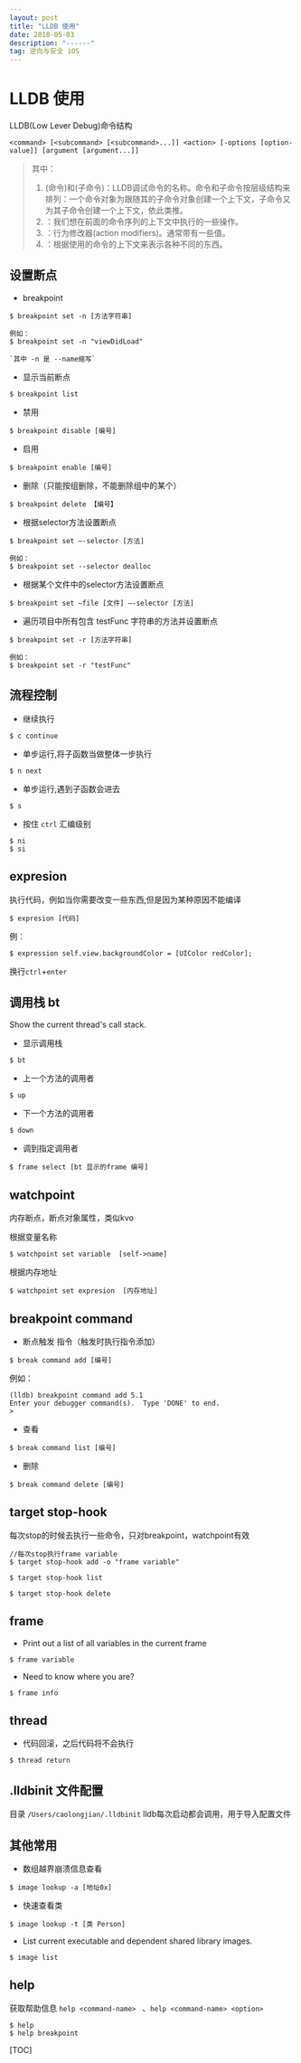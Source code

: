 ```yaml
---
layout: post
title: "LLDB 使用"
date: 2018-05-03 
description: "------"
tag: 逆向与安全 iOS
--- 
```


# LLDB 使用


LLDB(Low Lever Debug)命令结构

```
<command> [<subcommand> [<subcommand>...]] <action> [-options [option-value]] [argument [argument...]]
```

> 其中：
> 
> 1. <command>(命令)和<subcommand>(子命令)：LLDB调试命令的名称。命令和子命令按层级结构来排列：一个命令对象为跟随其的子命令对象创建一个上下文，子命令又为其子命令创建一个上下文，依此类推。
> 2. <action>：我们想在前面的命令序列的上下文中执行的一些操作。
> 3. <options>：行为修改器(action modifiers)。通常带有一些值。
> 4. <argument>：根据使用的命令的上下文来表示各种不同的东西。


## 设置断点

* breakpoint

```
$ breakpoint set -n [方法字符串]

例如：
$ breakpoint set -n "viewDidLoad"

`其中 -n 是 --name缩写`
```

* 显示当前断点

```
$ breakpoint list
```

* 禁用

```
$ breakpoint disable [编号]
```

* 启用

```
$ breakpoint enable [编号]
```

* 删除（只能按组删除，不能删除组中的某个）

```
$ breakpoint delete 【编号】
```



* 根据selector方法设置断点

```
$ breakpoint set —-selector [方法]

例如：
$ breakpoint set --selector dealloc
```

* 根据某个文件中的selector方法设置断点

```
$ breakpoint set —file [文件] —-selector [方法]
```

* 遍历项目中所有包含 testFunc 字符串的方法并设置断点

```
$ breakpoint set -r [方法字符串]

例如：
$ breakpoint set -r "testFunc"
```



## 流程控制


* 继续执行

```
$ c continue
```


* 单步运行,将子函数当做整体一步执行

```
$ n next
``` 

* 单步运行,遇到子函数会进去

```
$ s 
```

* 按住 `ctrl` 汇编级别 

```
$ ni
$ si
```


## expresion

执行代码，例如当你需要改变一些东西,但是因为某种原因不能编译

```
$ expresion [代码]
```
例：

```
$ expression self.view.backgroundColor = [UIColor redColor];
```

换行`ctrl`+`enter`





## 调用栈 bt
Show the current thread's call stack. 

* 显示调用栈


```
$ bt
```

* 上一个方法的调用者

```
$ up
```

* 下一个方法的调用者

```
$ down
```

* 调到指定调用者

```
$ frame select [bt 显示的frame 编号]
```



## watchpoint


内存断点，断点对象属性，类似kvo

根据变量名称

```
$ watchpoint set variable  [self->name]
```

根据内存地址

```
$ watchpoint set expresion  [内存地址]
```




## breakpoint command

* 断点触发 指令（触发时执行指令添加）

```
$ break command add [编号]
```
例如：

```
(lldb) breakpoint command add 5.1
Enter your debugger command(s).  Type 'DONE' to end.
> 
```

* 查看

```
$ break command list [编号]
```

* 删除

```
$ break command delete [编号]
```

## target stop-hook

每次stop的时候去执行一些命令，只对breakpoint，watchpoint有效

```
//每次stop执行frame variable
$ target stop-hook add -o "frame variable" 

$ target stop-hook list

$ target stop-hook delete
```


## frame

* Print out a list of all variables in the current frame

```
$ frame variable
```
* Need to know where you are?

```
$ frame info
```

## thread

* 代码回滚，之后代码将不会执行

```
$ thread return
```

## .lldbinit 文件配置
目录 `/Users/caolongjian/.lldbinit`
lldb每次启动都会调用，用于导入配置文件

## 其他常用

* 数组越界崩溃信息查看

```
$ image lookup -a [地址0x]
```

* 快速查看类

```
$ image lookup -t [类 Person]
```

* List current executable and dependent shared library images.

```
$ image list
```



## help

获取帮助信息
`help <command-name> ` 、`help <command-name> <option>`

```
$ help
$ help breakpoint
```



[TOC]








